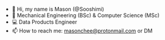 - 👋 Hi, my name is Mason (@Sooshimi)
- 📜 Mechanical Engineering (BSc) & Computer Science (MSc)
- 💻 Data Products Engineer
- 📫 How to reach me: masonchee@protonmail.com or DM

<!---
Sooshimi/Sooshimi is a ✨ special ✨ repository because its `README.md` (this file) appears on your GitHub profile.
You can click the Preview link to take a look at your changes.
--->
